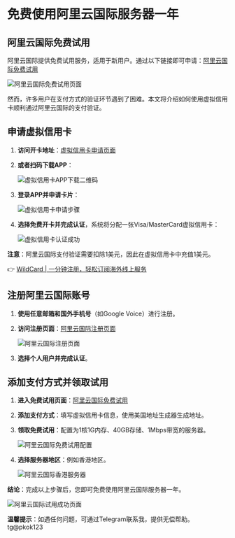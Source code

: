 # 免费使用阿里云国际服务器一年

## 阿里云国际免费试用

阿里云国际提供免费试用服务，适用于新用户。通过以下链接即可申请：[阿里云国际免费试用](https://www.alibabacloud.com/free)

![阿里云国际免费试用页面](https://bbtdd.com/img/69390732343.webp)

然而，许多用户在支付方式的验证环节遇到了困难。本文将介绍如何使用虚拟信用卡顺利通过阿里云国际的支付验证。

## 申请虚拟信用卡

1. **访问开卡地址**：[虚拟信用卡申请页面](https://depay.depay.one/web-app/register-h5?invitCode=243309&lang=zh-cn)
2. **或者扫码下载APP**：

   ![虚拟信用卡APP下载二维码](https://bbtdd.com/img/5553243500707566.webp)

3. **登录APP并申请卡片**：

   ![虚拟信用卡申请步骤](https://bbtdd.com/img/79867688.webp)

4. **选择免费开卡并完成认证**，系统将分配一张Visa/MasterCard虚拟信用卡：

   ![虚拟信用卡认证成功](https://bbtdd.com/img/7706153266.webp)

**注意**：阿里云国际支付验证需要扣除1美元，因此在虚拟信用卡中充值1美元。

👉 [WildCard | 一分钟注册，轻松订阅海外线上服务](https://bbtdd.com/WildCard)

## 注册阿里云国际账号

1. **使用任意邮箱和国外手机号**（如Google Voice）进行注册。
2. **访问注册页面**：[阿里云国际注册页面](https://account.alibabacloud.com/register/intl_register.htm)

   ![阿里云国际注册页面](https://bbtdd.com/img/1344960159.webp)

3. **选择个人用户并完成认证**。

## 添加支付方式并领取试用

1. **进入免费试用页面**：[阿里云国际免费试用](https://www.alibabacloud.com/free)
2. **添加支付方式**：填写虚拟信用卡信息，使用美国地址生成器生成地址。
3. **领取免费试用**：配置为1核1G内存、40GB存储、1Mbps带宽的服务器。

   ![阿里云国际免费试用配置](https://bbtdd.com/img/65465515.webp)

4. **选择服务器地区**：例如香港地区。

   ![阿里云国际香港服务器](https://bbtdd.com/img/172244193.webp)

**结论**：完成以上步骤后，您即可免费使用阿里云国际服务器一年。

   ![阿里云国际试用成功页面](https://bbtdd.com/img/753676169988159.webp)

**温馨提示**：如遇任何问题，可通过Telegram联系我，提供无偿帮助。tg@pkok123